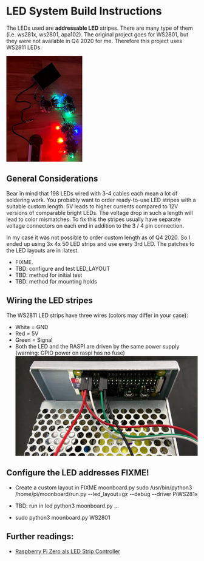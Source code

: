 # LED System Build Instructions
The LEDs used are **addressable LED** stripes. 
There are many type of them (i.e. ws281x, ws2801, apa102). 
The original project goes for WS2801, but they were not available in Q4 2020 for me. 
Therefore this project uses WS2811 LEDs. 

![LEDs](led.png)



## General Considerations
Bear in mind that 198 LEDs wired with 3-4 cables each mean a lot of soldering work. You probably want to order ready-to-use LED stripes with a 
suitable custom length. 5V leads to higher currents compared to 12V versions of comparable bright LEDs. The voltage drop in such a length will lead
to color mismatches. To fix this the stripes usually have separate voltage connectors on each end in addition to the 3 / 4 pin connection. 

In my case it was not possible to order custom length as of Q4 2020. So I ended up using 3x 4x 50 LED strips and use every 3rd LED. 
The 
patches to the LED layouts are in :latest.
- FIXME.
- TBD: configure and test LED_LAYOUT
- TBD: method for initial test
- TBD: method for mounting holds


## Wiring the LED stripes
The WS2811 LED strips have three wires (colors may differ in your case): 
- White = GND
- Red = 5V
- Green = Signal 
- Both the LED and the RASPI are driven by the same power supply (warning: GPIO power on raspi has no fuse)
![Raspi Wiring](raspi_wiring.png)

## Configure the LED addresses FIXME!
- Create a custom layout in <TBD> FIXME moonboard.py
sudo /usr/bin/python3  /home/pi/moonboard/run.py --led_layout=gz --debug --driver PiWS281x

- TBD: run in led python3 moonboard.py ... 
- sudo python3 moonboard.py WS2801

## Further readings:
- [Raspberry Pi Zero als LED Strip Controller](https://developer-blog.net/raspberry-pi-zero-als-led-strip-controller)
